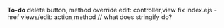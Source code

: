 **To-do**
delete button, method override
edit: controller,view
fix index.ejs - href
views/edit: action,method // what does stringify do?
